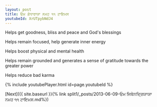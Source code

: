 ```yaml
---
layout: post
title: ਓਮ ਗੰਧਾਰਾਯਾ ਨਮਹ ੧੧ ਟਾਇਮਸ
youtubeId: XrUTpybNdJ4
---
```

 
 
Helps get goodness, bliss and peace and God's blessings
 
Helps remain focused, help generate inner energy 
 
Helps boost physical and mental health 
 
Helps remain grounded and generates a sense of gratitude towards the greater power 
 
Helps reduce bad karma
 
 
 
 


{% include youtubePlayer.html id=page.youtubeId %}
 
[Next]({{ site.baseurl }}{% link  split1/_posts/2013-06-09-ਓਮ ਜਿਥੇਨਦ੍ਰਿਯਾਯਾ ਨਮਹ ੧੧ ਟਾਇਮਸ.md%})
 
